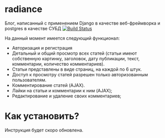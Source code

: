 # radiance
Блог, написанный с применением Django в качестве веб-фреймворка и postgres в качестве СУБД
[![Build Status](https://travis-ci.org/twilightrus/radiance.svg?branch=master)](https://travis-ci.org/twilightrus/radiance)


На данный момент имеется следующий функционал:
- Авторизация и регистрация
- Детальный и общий просмотр всех статей (статьи имеют собственную картинку, заголовок, дату публикации, текст, комментарии, количество комментариев).
- Статьи представлены в виде страниц, на каждой по 6 штук.
- Доступ к просмотру статей разрешен только авторизованным пользователям.
- Комментирование статей (AJAX).
- Лайки на статьи и комментарии к ним (AJAX);
- Редактирование и удаление своих комментариев;

<h1>Как установить?</h1>
Инструкция будет скоро обновлена.
